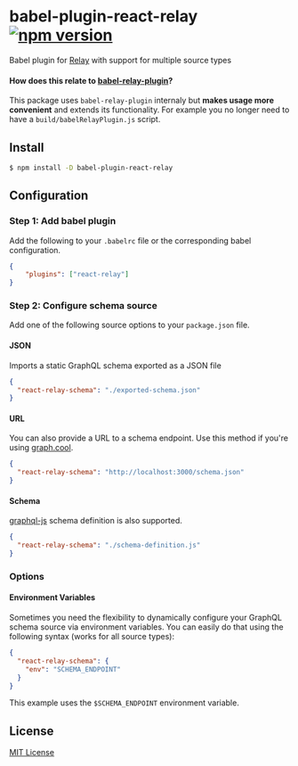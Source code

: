 # babel-plugin-react-relay [![npm version](https://badge.fury.io/js/babel-plugin-react-relay.svg)](https://badge.fury.io/js/babel-plugin-react-relay)
Babel plugin for [Relay](https://github.com/facebook/relay)  with support for multiple source types

#### How does this relate to [babel-relay-plugin](https://www.npmjs.com/package/babel-relay-plugin)?

This package uses `babel-relay-plugin` internaly but **makes usage more convenient** and extends its functionality. For example you no longer need to have a `build/babelRelayPlugin.js` script.

## Install

```sh
$ npm install -D babel-plugin-react-relay
```

## Configuration

### Step 1: Add babel plugin

Add the following to your `.babelrc` file or the corresponding babel configuration.

```json
{
	"plugins": ["react-relay"]
}
```

### Step 2: Configure schema source

Add one of the following source options to your `package.json` file.

#### JSON

Imports a static GraphQL schema exported as a JSON file

```json
{
  "react-relay-schema": "./exported-schema.json"
}
```


#### URL

You can also provide a URL to a schema endpoint. Use this method if you're using [graph.cool](https://graph.cool/).

```json
{
  "react-relay-schema": "http://localhost:3000/schema.json"
}
```

#### Schema

[graphql-js](https://github.com/graphql/graphql-js) schema definition is also supported.

```json
{
  "react-relay-schema": "./schema-definition.js"
}
```

### Options

#### Environment Variables

Sometimes you need the flexibility to dynamically configure your GraphQL schema source via environment variables. You can easily do that using the following syntax (works for all source types):

```json
{
  "react-relay-schema": {
	"env": "SCHEMA_ENDPOINT"
  }
}
```

This example uses the `$SCHEMA_ENDPOINT` environment variable.

## License

[MIT License](http://opensource.org/licenses/MIT)
